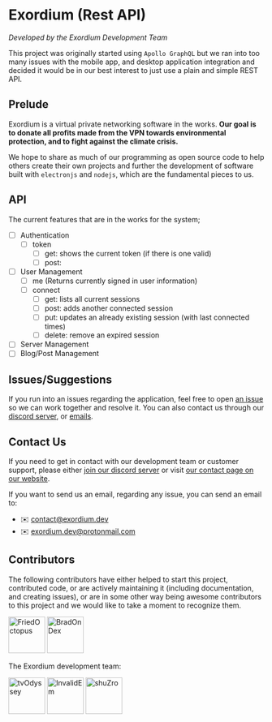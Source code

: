 # Exordium (Rest API)

*Developed by the Exordium Development Team*

This project was originally started using `Apollo GraphQL` but we ran into too many issues with the mobile app, and desktop application integration and decided it would be in our best interest to just use a plain and simple REST API.

## Prelude

Exordium is a virtual private networking software in the works. **Our goal is to donate all profits made from the VPN towards environmental protection, and to fight against the climate crisis.**

We hope to share as much of our programming as open source code to help others create their own projects and further the development of software built with `electronjs` and `nodejs`, which are the fundamental pieces to us.

## API

The current features that are in the works for the system;
- [ ] Authentication
  - [ ] token
    - [ ] get: shows the current token (if there is one valid)
    - [ ] post:
- [ ] User Management
  - [ ] me (Returns currently signed in user information)
  - [ ] connect
    - [ ] get: lists all current sessions
    - [ ] post: adds another connected session
    - [ ] put: updates an already existing session (with last connected times)
    - [ ] delete: remove an expired session
- [ ] Server Management
- [ ] Blog/Post Management

## Issues/Suggestions

If you run into an issues regarding the application, feel free to open [an issue](https://github.com/exordium-dev/exordium-api/issues) so we can work together and resolve it. You can also contact us through our [discord server](https://discord.exordium.dev/), or [emails](mailto:contact@exordium.dev).

## Contact Us

If you need to get in contact with our development team or customer support, please either [join our discord server](https://discord.exordium.dev) or visit [our contact page on our website](https://exordium.dev/contact).

If you want to send us an email, regarding any issue, you can send an email to:
- :envelope: [contact@exordium.dev](mailto:contact@exordium.dev)
- :envelope: [exordium.dev@protonmail.com](mailto:exordium.dev@protonmail.com)

## Contributors

The following contributors have either helped to start this project, contributed code, or are actively maintaining it (including documentation, and creating issues), or are in some other way being awesome contributors to this project and we would like to take a moment to recognize them.

[<img src="https://github.com/FriedOctopus.png?size=72" alt="FriedOctopus" width="72">](https://github.com/FriedOctopus)
[<img src="https://github.com/BradOnDex.png?size=72" alt="BradOnDex" width="72">](https://github.com/BradOnDex)

The Exordium development team:

[<img src="https://github.com/tvOdyssey.png?size=72" alt="tvOdyssey" width="72">](https://github.com/tvOdyssey)
[<img src="https://github.com/InvalidEm.png?size=72" alt="InvalidEm" width="72">](https://github.com/InvalidEm)
[<img src="https://github.com/shuZro.png?size=72" alt="shuZro" width="72">](https://github.com/shuZro)
